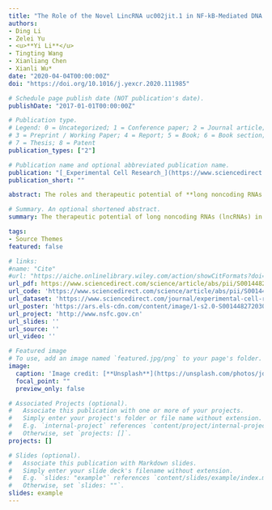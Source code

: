 ```yaml
---
title: "The Role of the Novel LincRNA uc002jit.1 in NF-kB-Mediated DNA Damage Repair in Acute Myeloid Leukemia Cells"
authors:
- Ding Li
- Zelei Yu
- <u>**Yi Li**</u> 
- Tingting Wang
- Xianliang Chen
- Xianli Wu*
date: "2020-04-04T00:00:00Z"
doi: "https://doi.org/10.1016/j.yexcr.2020.111985"

# Schedule page publish date (NOT publication's date).
publishDate: "2017-01-01T00:00:00Z"

# Publication type.
# Legend: 0 = Uncategorized; 1 = Conference paper; 2 = Journal article;
# 3 = Preprint / Working Paper; 4 = Report; 5 = Book; 6 = Book section;
# 7 = Thesis; 8 = Patent
publication_types: ["2"]

# Publication name and optional abbreviated publication name.
publication: "[_Experimental Cell Research_](https://www.sciencedirect.com/journal/experimental-cell-research) · [**Elsevier**](https://www.sciencedirect.com/journal/experimental-cell-research)"
publication_short: ""

abstract: The roles and therapeutic potential of **long noncoding RNAs (lncRNAs)** in **acute myeloid leukemia (AML)** have attracted increased attention. However, many lncRNAs have not been annotated in AML, and their predictive value for AML therapy remains unclear. In this study, we identified a novel large intergenic noncoding RNA **uc002jit.1 (D43770)** from a lncRNA microarray. uc002jit.1 is 1800 nt long with a stable secondary structure. We first proved uc002jit.1 is a target gene of nuclear factor kappa B/RELA, RELA regulated uc002jit.1 transcription by binding to its promoter. Additionally, uc002jit.1 knockdown impaired the stability of poly (ADP-ribose) polymerase 1 (PARP1) mRNA, and then reduced PARP1 protein content and PARylation level upon DNA damage, thus inhibiting DNA damage repair in AML cells. Moreover, uc002jit.1 knockdown significantly inhibited AML cells proliferation and increased the sensitivity to chemotherapeutic drugs in vitro as well as in a mouse model in vivo. Overall, our study indicated that uc002jit.1 may be associated with the occurrence and prognosis of AML and could be a new diagnostic/prognostic biomarker and therapeutic target for AML.

# Summary. An optional shortened abstract.
summary: The therapeutic potential of long noncoding RNAs (lncRNAs) in acute myeloid leukemia (AML) remains unclear. In this study, we identified a novel lncRNA and indicated that it may be associated with the treatment of AML and could be a new  biomarker and therapeutic target for AML.

tags:
- Source Themes
featured: false

# links:
#name: "Cite"
#url: "https://aiche.onlinelibrary.wiley.com/action/showCitFormats?doi=10.1002%2Fbtm2.10130"
url_pdf: https://www.sciencedirect.com/science/article/abs/pii/S0014482720302007
url_code: 'https://www.sciencedirect.com/science/article/abs/pii/S0014482720302007'
url_dataset: 'https://www.sciencedirect.com/journal/experimental-cell-research'
url_poster: 'https://ars.els-cdn.com/content/image/1-s2.0-S0014482720302007-fx1_lrg.jpg'
url_project: 'http://www.nsfc.gov.cn'
url_slides: ''
url_source: ''
url_video: ''

# Featured image
# To use, add an image named `featured.jpg/png` to your page's folder. 
image:
  caption: 'Image credit: [**Unsplash**](https://unsplash.com/photos/jdD8gXaTZsc)'
  focal_point: ""
  preview_only: false

# Associated Projects (optional).
#   Associate this publication with one or more of your projects.
#   Simply enter your project's folder or file name without extension.
#   E.g. `internal-project` references `content/project/internal-project/index.md`.
#   Otherwise, set `projects: []`.
projects: []

# Slides (optional).
#   Associate this publication with Markdown slides.
#   Simply enter your slide deck's filename without extension.
#   E.g. `slides: "example"` references `content/slides/example/index.md`.
#   Otherwise, set `slides: ""`.
slides: example
---
```

